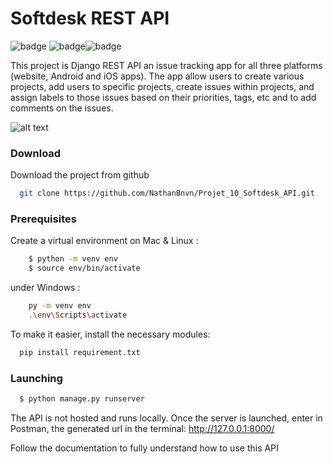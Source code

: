 # Softdesk REST API

![badge](https://img.shields.io/badge/MADE-Django%20REST-red?style=for-the-badge&logo=appveyor) ![badge](https://img.shields.io/badge/USE-JSON%20WEB%20TOKEN-brightgreen?style=for-the-badge&logo=appveyor)![badge](https://img.shields.io/badge/Running%20it%20with-Postman-orange?style=for-the-badge&logo=appveyor)

This project is Django REST API an issue tracking app for all three platforms (website, Android and iOS apps).
The app allow users to create various projects, add users to specific projects, create issues within projects, and assign labels to those issues based on their priorities, tags, etc and to add comments on the issues.

![alt text](https://images.unsplash.com/photo-1512758017271-d7b84c2113f1?ixlib=rb-1.2.1&ixid=MnwxMjA3fDB8MHxwaG90by1wYWdlfHx8fGVufDB8fHx8&auto=format&fit=crop&w=1470&q=80)

### Download

Download the project from github
```bash
  git clone https://github.com/NathanBnvn/Projet_10_Softdesk_API.git

```

### Prerequisites

Create a virtual environment
on Mac & Linux :
```bash
    $ python -m venv env
    $ source env/bin/activate

```
under Windows :
```bash
    py -m venv env
    .\env\Scripts\activate

```


To make it easier, install the necessary modules:
```bash
  pip install requirement.txt
```


### Launching

```bash
  $ python manage.py runserver
```

The API is not hosted and runs locally.
Once the server is launched, enter in Postman, the generated url in the terminal:
http://127.0.0.1:8000/

Follow the documentation to fully understand how to use this API
